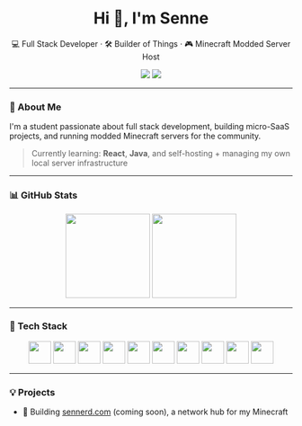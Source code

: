 <h1 align="center">Hi 👋, I'm Senne</h1>
<p align="center">💻 Full Stack Developer · 🛠 Builder of Things · 🎮 Minecraft Modded Server Host</p>

<p align="center">
  <a href="mailto:sennecools2004@gmail.com" target="_blank"><img src="https://img.shields.io/badge/Gmail-D14836?style=for-the-badge&logo=gmail&logoColor=white" /></a>
  <a href="https://www.linkedin.com/in/senne-cools/" target="_blank"><img src="https://img.shields.io/badge/LinkedIn-0A66C2?style=for-the-badge&logo=linkedin&logoColor=white" /></a>
</p>

---

### 🧠 About Me
I'm a student passionate about full stack development, building micro-SaaS projects, and running modded Minecraft servers for the community.

> Currently learning: **React**, **Java**, and self-hosting + managing my own local server infrastructure

---

### 📊 GitHub Stats

<p align="center">
  <img src="https://github-readme-stats.vercel.app/api?username=sennecools&show_icons=true&theme=tokyonight&hide_title=true&count_private=true" height="150" />
  <img src="https://github-readme-stats.vercel.app/api/top-langs/?username=sennecools&layout=compact&theme=tokyonight&hide_title=true" height="150" />
</p>

---

### 🧰 Tech Stack

<p align="center">
  <img src="https://cdn.jsdelivr.net/gh/devicons/devicon/icons/typescript/typescript-original.svg" width="40" height="40"/>
  <img src="https://cdn.jsdelivr.net/gh/devicons/devicon/icons/javascript/javascript-original.svg" width="40" height="40"/>
  <img src="https://cdn.jsdelivr.net/gh/devicons/devicon/icons/react/react-original.svg" width="40" height="40"/>
  <img src="https://cdn.jsdelivr.net/gh/devicons/devicon/icons/nodejs/nodejs-original.svg" width="40" height="40"/>
  <img src="https://cdn.jsdelivr.net/gh/devicons/devicon/icons/java/java-original.svg" width="40" height="40"/>
  <img src="https://cdn.jsdelivr.net/gh/devicons/devicon/icons/php/php-original.svg" width="40" height="40"/>
  <img src="https://cdn.jsdelivr.net/gh/devicons/devicon/icons/mysql/mysql-original.svg" width="40" height="40"/>
  <img src="https://cdn.jsdelivr.net/gh/devicons/devicon/icons/csharp/csharp-original.svg" width="40" height="40"/>
  <img src="https://cdn.jsdelivr.net/gh/devicons/devicon/icons/python/python-original.svg" width="40" height="40"/>
  <img src="https://cdn.jsdelivr.net/gh/devicons/devicon/icons/vscode/vscode-original.svg" width="40" height="40"/>
</p>

---

### 💡 Projects
- 🎯 Building [sennerd.com](https://sennerd.com) (coming soon), a network hub for my Minecraft
